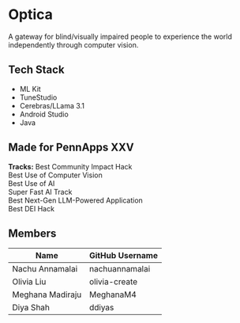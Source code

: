 # Optica
A gateway for blind/visually impaired people to experience the world independently through computer vision.

## Tech Stack
- ML Kit
- TuneStudio
- Cerebras/LLama 3.1
- Android Studio
- Java  

## Made for PennApps XXV
**Tracks:**
Best Community Impact Hack    
Best Use of Computer Vision   
Best Use of AI    
Super Fast AI Track   
Best Next-Gen LLM-Powered Application    
Best DEI Hack   


## Members
| Name             | GitHub Username |
| ---------------- | --------------- |
| Nachu Annamalai  | nachuannamalai  |
| Olivia Liu       | olivia-create   |
| Meghana Madiraju | MeghanaM4       |
| Diya Shah        | ddiyas          |
